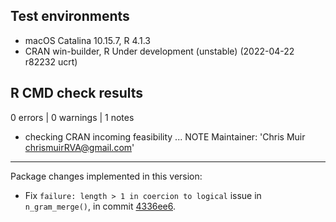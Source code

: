 ## Test environments
* macOS Catalina 10.15.7, R 4.1.3
* CRAN win-builder, R Under development (unstable) (2022-04-22 r82232 ucrt)

## R CMD check results
0 errors | 0 warnings | 1 notes

* checking CRAN incoming feasibility ... NOTE
Maintainer: 'Chris Muir <chrismuirRVA@gmail.com>'

------------

Package changes implemented in this version:

* Fix `failure: length > 1 in coercion to logical` issue in `n_gram_merge()`, in commit [4336ee6](https://github.com/ChrisMuir/refinr/commit/4336ee617a075a0b8cd0af1092ef299c14b49f25).
